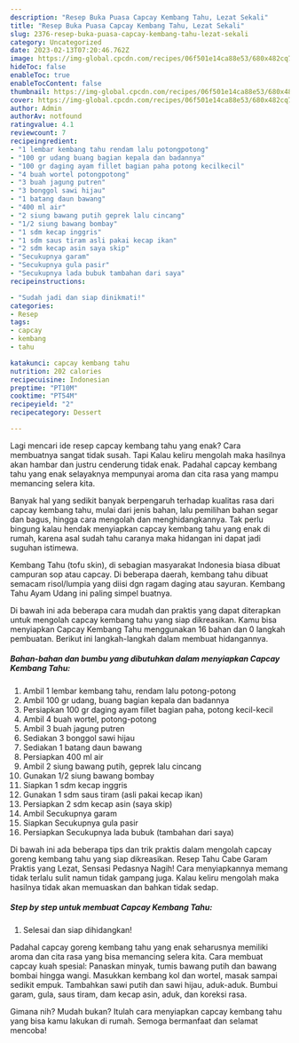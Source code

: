 ```yaml
---
description: "Resep Buka Puasa Capcay Kembang Tahu, Lezat Sekali"
title: "Resep Buka Puasa Capcay Kembang Tahu, Lezat Sekali"
slug: 2376-resep-buka-puasa-capcay-kembang-tahu-lezat-sekali
category: Uncategorized
date: 2023-02-13T07:20:46.762Z
image: https://img-global.cpcdn.com/recipes/06f501e14ca88e53/680x482cq70/capcay-kembang-tahu-foto-resep-utama.jpg
hideToc: false
enableToc: true
enableTocContent: false
thumbnail: https://img-global.cpcdn.com/recipes/06f501e14ca88e53/680x482cq70/capcay-kembang-tahu-foto-resep-utama.jpg
cover: https://img-global.cpcdn.com/recipes/06f501e14ca88e53/680x482cq70/capcay-kembang-tahu-foto-resep-utama.jpg
author: Admin
authorAv: notfound
ratingvalue: 4.1
reviewcount: 7
recipeingredient:
- "1 lembar kembang tahu rendam lalu potongpotong"
- "100 gr udang buang bagian kepala dan badannya"
- "100 gr daging ayam fillet bagian paha potong kecilkecil"
- "4 buah wortel potongpotong"
- "3 buah jagung putren"
- "3 bonggol sawi hijau"
- "1 batang daun bawang"
- "400 ml air"
- "2 siung bawang putih geprek lalu cincang"
- "1/2 siung bawang bombay"
- "1 sdm kecap inggris"
- "1 sdm saus tiram asli pakai kecap ikan"
- "2 sdm kecap asin saya skip"
- "Secukupnya garam"
- "Secukupnya gula pasir"
- "Secukupnya lada bubuk tambahan dari saya"
recipeinstructions:

- "Sudah jadi dan siap dinikmati!"
categories:
- Resep
tags:
- capcay
- kembang
- tahu

katakunci: capcay kembang tahu 
nutrition: 202 calories
recipecuisine: Indonesian
preptime: "PT10M"
cooktime: "PT54M"
recipeyield: "2"
recipecategory: Dessert

---
```



Lagi mencari ide resep capcay kembang tahu yang enak? Cara membuatnya sangat tidak susah. Tapi Kalau keliru mengolah maka hasilnya akan hambar dan justru cenderung tidak enak. Padahal capcay kembang tahu yang enak selayaknya mempunyai aroma dan cita rasa yang mampu memancing selera kita.


Banyak hal yang sedikit banyak berpengaruh terhadap kualitas rasa dari capcay kembang tahu, mulai dari jenis bahan, lalu pemilihan bahan segar dan bagus, hingga cara mengolah dan menghidangkannya. Tak perlu bingung kalau hendak menyiapkan capcay kembang tahu yang enak di rumah, karena asal sudah tahu caranya maka hidangan ini dapat jadi suguhan istimewa.

Kembang Tahu (tofu skin), di sebagian masyarakat Indonesia biasa dibuat campuran sop atau capcay. Di beberapa daerah, kembang tahu dibuat semacam risol/lumpia yang diisi dgn ragam daging atau sayuran. Kembang Tahu Ayam Udang ini paling simpel buatnya.


Di bawah ini ada beberapa cara mudah dan praktis yang dapat diterapkan untuk mengolah capcay kembang tahu yang siap dikreasikan. Kamu bisa menyiapkan Capcay Kembang Tahu menggunakan 16 bahan dan 0 langkah pembuatan. Berikut ini langkah-langkah dalam membuat hidangannya.

<!--inarticleads1-->

##### Bahan-bahan dan bumbu yang dibutuhkan dalam menyiapkan Capcay Kembang Tahu:

1. Ambil 1 lembar kembang tahu, rendam lalu potong-potong
1. Ambil 100 gr udang, buang bagian kepala dan badannya
1. Persiapkan 100 gr daging ayam fillet bagian paha, potong kecil-kecil
1. Ambil 4 buah wortel, potong-potong
1. Ambil 3 buah jagung putren
1. Sediakan 3 bonggol sawi hijau
1. Sediakan 1 batang daun bawang
1. Persiapkan 400 ml air
1. Ambil 2 siung bawang putih, geprek lalu cincang
1. Gunakan 1/2 siung bawang bombay
1. Siapkan 1 sdm kecap inggris
1. Gunakan 1 sdm saus tiram (asli pakai kecap ikan)
1. Persiapkan 2 sdm kecap asin (saya skip)
1. Ambil Secukupnya garam
1. Siapkan Secukupnya gula pasir
1. Persiapkan Secukupnya lada bubuk (tambahan dari saya)


Di bawah ini ada beberapa tips dan trik praktis dalam mengolah capcay goreng kembang tahu yang siap dikreasikan. Resep Tahu Cabe Garam Praktis yang Lezat, Sensasi Pedasnya Nagih! Cara menyiapkannya memang tidak terlalu sulit namun tidak gampang juga. Kalau keliru mengolah maka hasilnya tidak akan memuaskan dan bahkan tidak sedap. 

<!--inarticleads2-->

##### Step by step untuk membuat Capcay Kembang Tahu:


1. Selesai dan siap dihidangkan!

Padahal capcay goreng kembang tahu yang enak seharusnya memiliki aroma dan cita rasa yang bisa memancing selera kita. Cara membuat capcay kuah spesial: Panaskan minyak, tumis bawang putih dan bawang bombai hingga wangi. Masukkan kembang kol dan wortel, masak sampai sedikit empuk. Tambahkan sawi putih dan sawi hijau, aduk-aduk. Bumbui garam, gula, saus tiram, dam kecap asin, aduk, dan koreksi rasa. 

Gimana nih? Mudah bukan? Itulah cara menyiapkan capcay kembang tahu yang bisa kamu lakukan di rumah. Semoga bermanfaat dan selamat mencoba!
